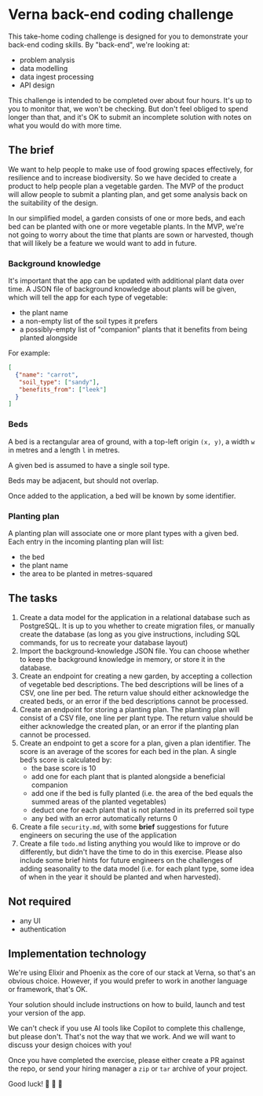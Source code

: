 # Verna back-end coding challenge

This take-home coding challenge is designed for you to demonstrate your back-end coding skills. By "back-end", we're looking at:

- problem analysis
- data modelling
- data ingest processing
- API design

This challenge is intended to be completed over about four hours. It's up to you to monitor that, we won't be checking. But don't feel obliged to spend longer than that, and it's OK to submit an incomplete solution with notes on what you would do with more time.

## The brief

We want to help people to make use of food growing spaces effectively, for resilience and to increase biodiversity. So we have decided to create a product to help people plan a vegetable garden. The MVP of the product will allow people to submit a planting plan, and get some analysis back on the suitability of the design.

In our simplified model, a garden consists of one or more beds, and each bed can be planted with one or more vegetable plants. In the MVP, we're not going to worry about the time that plants are sown or harvested, though that will likely be a feature we would want to add in future.

### Background knowledge

It's important that the app can be updated with additional plant data over time. A JSON file of background knowledge about plants will be given, which will tell the app for each type of vegetable:

- the plant name
- a non-empty list of the soil types it prefers
- a possibly-empty list of "companion" plants that it benefits from being planted alongside

For example:

```json
[
  {"name": "carrot",
   "soil_type": ["sandy"],
   "benefits_from": ["leek"]
  }
]
```

### Beds

A bed is a rectangular area of ground, with a top-left origin `(x, y)`, a width `w` in metres and a length `l` in metres.

A given bed is assumed to have a single soil type.

Beds may be adjacent, but should not overlap.

Once added to the application, a bed will be known by some identifier.

### Planting plan

A planting plan will associate one or more plant types with a given bed. Each entry in the incoming planting plan will list:

- the bed
- the plant name
- the area to be planted in metres-squared

## The tasks

1. Create a data model for the application in a relational database such as PostgreSQL. It is up to you whether to create migration files, or manually create the database (as long as you give instructions, including SQL commands, for us to recreate your database layout)
2. Import the background-knowledge JSON file. You can choose whether to keep the background knowledge in memory, or store it in the database.
3. Create an endpoint for creating a new garden, by accepting a collection of vegetable bed descriptions. The bed descriptions will be lines of a CSV, one line per bed. The return value should either acknowledge the created beds, or an error if the bed descriptions cannot be processed.
4. Create an endpoint for storing a planting plan. The planting plan will consist of a CSV file, one line per plant type. The return value should be either acknowledge the created plan, or an error if the planting plan cannot be processed.
5. Create an endpoint to get a score for a plan, given a plan identifier. The score is an average of the scores for each bed in the plan. A single bed’s score is calculated by:
    - the base score is 10
    - add one for each plant that is planted alongside a beneficial companion
    - add one if the bed is fully planted (i.e. the area of the bed equals the summed areas of the planted vegetables)
    - deduct one for each plant that is not planted in its preferred soil type
    - any bed with an error automatically returns 0
6. Create a file `security.md`, with some **brief** suggestions for future engineers on securing the use of the application
7. Create a file `todo.md` listing anything you would like to improve or do differently, but didn't have the time to do in this exercise. Please also include some brief hints for future engineers on the challenges of adding seasonality to the data model (i.e. for each plant type, some idea of when in the year it should be planted and when harvested).

## Not required

- any UI
- authentication

## Implementation technology

We're using Elixir and Phoenix as the core of our stack at Verna, so that's an obvious choice. However, if you would prefer to work in another language or framework, that's OK.

Your solution should include instructions on how to build, launch and test your version of the app.

We can't check if you use AI tools like Copilot to complete this challenge, but please don't. That's not the way that we work. And we will want to discuss your design choices with you!

Once you have completed the exercise, please either create a PR against the repo, or send your hiring manager a `zip` or `tar` archive of your project.

Good luck!
🥦 🥕 🧄
